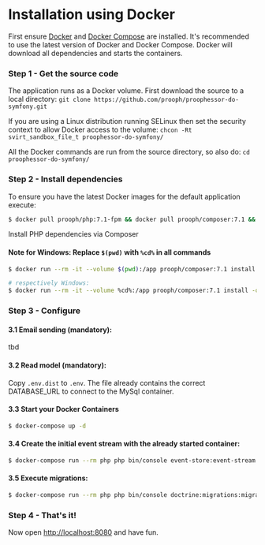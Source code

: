 # Installation using Docker

First ensure [Docker](https://docs.docker.com/engine/installation/ubuntulinux/) and [Docker Compose](https://docs.docker.com/compose/install/) 
are installed. It's recommended to use the latest version of Docker and Docker Compose. Docker will download all 
dependencies and starts the containers.

### Step 1 - Get the source code
The application runs as a Docker volume. First download the source to a local directory:
`git clone https://github.com/prooph/proophessor-do-symfony.git`

If you are using a Linux distribution running SELinux then set the security context to allow Docker access to the volume:
`chcon -Rt svirt_sandbox_file_t proophessor-do-symfony/`

All the Docker commands are run from the source directory, so also do:
`cd proophessor-do-symfony/`

### Step 2 - Install dependencies

To ensure you have the latest Docker images for the default application execute:

```bash
$ docker pull prooph/php:7.1-fpm && docker pull prooph/composer:7.1 && docker pull prooph/nginx:www
```

Install PHP dependencies via Composer

#### Note for Windows: Replace `$(pwd)` with `%cd%` in all commands

```bash
$ docker run --rm -it --volume $(pwd):/app prooph/composer:7.1 install -o --prefer-dist

# respectively Windows:
$ docker run --rm -it --volume %cd%:/app prooph/composer:7.1 install -o --prefer-dist
```

### Step 3 - Configure

#### 3.1 Email sending (mandatory):

tbd

#### 3.2 Read model (mandatory):

Copy `.env.dist` to `.env`. The file already contains the correct DATABASE_URL to connect to the MySql container.

#### 3.3 Start your Docker Containers

```bash
$ docker-compose up -d
```

#### 3.4 Create the initial event stream with the already started container:

```bash
$ docker-compose run --rm php php bin/console event-store:event-stream:create
```
#### 3.5 Execute migrations:
```bash
$ docker-compose run --rm php php bin/console doctrine:migrations:migrate
```

### Step 4 - That's it!
Now open [http://localhost:8080](http://localhost:8080/) and have fun.
